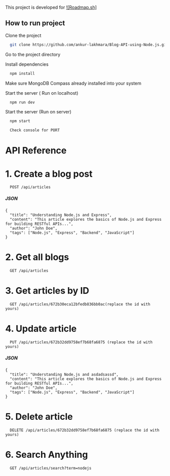 This project is developed for [![Roadmap.sh]](https://roadmap.sh/projects/blogging-platform-api)
## How to run project

Clone the project

```bash
  git clone https://github.com/ankur-lakhmara/Blog-API-using-Node.js.git
```

Go to the project directory

Install dependencies

```bash
  npm install
```

Make sure MongoDB Compass already installed into your system

Start the server ( Run on localhost)

```bash
  npm run dev
```

Start the server (Run on server)

```bash
  npm start
```

```bash
  Check console for PORT
```

# API Reference

# 1. Create a blog post

```http
  POST /api/articles
```

##### JSON

```http
{
  "title": "Understanding Node.js and Express",
  "content": "This article explores the basics of Node.js and Express for building RESTful APIs...",
  "author": "John Doe",
  "tags": ["Node.js", "Express", "Backend", "JavaScript"]
}

```

# 2. Get all blogs

```http
  GET /api/articles
```


# 3. Get articles by ID

```http
  GET /api/articles/672b30eca12bfedb836bb0ac(replace the id with yours)
```
# 4. Update article

```http
  PUT /api/articles/672b32dd9758ef7b68fa6875 (replace the id with yours)
```

##### JSON

```http
{
  "title": "Understanding Node.js and asdadsassd",
  "content": "This article explores the basics of Node.js and Express for building RESTful APIs...",
  "author": "John Doe",
  "tags": ["Node.js", "Express", "Backend", "JavaScript"]
}

```
# 5. Delete article

```http
  DELETE /api/articles/672b32dd9758ef7b68fa6875 (replace the id with yours)
```

# 6. Search Anything

```http
  GET /api/articles/search?term=nodejs
```
